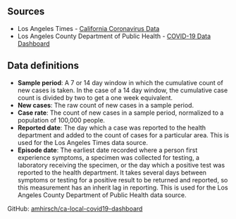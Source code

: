 ## Sources

* Los Angeles Times - [California Coronavirus Data](https://github.com/datadesk/california-coronavirus-data)
* Los Angeles County Department of Public Health - [COVID-19 Data Dashboard](http://dashboard.publichealth.lacounty.gov/covid19_surveillance_dashboard/)

## Data definitions
* **Sample period**: A 7 or 14 day window in which the cumulative count of new cases is taken.
In the case of a 14 day window, the cumulative case count is divided by two to get a one week equivalent.
* **New cases**: The raw count of new cases in a sample period.
* **Case rate**: The count of new cases in a sample period, normalized to a population of 100,000 people.
* **Reported date**: The day which a case was reported to the health department and added to the count of cases for a particular area.
This is used for the Los Angeles Times data source.
* **Episode date**: The earliest date recorded where a person first experience symptoms, a specimen was collected for testing, a laboratory receiving the specimen, or the day which a positive test was reported to the health department.
It takes several days between symptoms or testing for a positive result to be returned and reported, so this measurement has an inherit lag in reporting.
This is used for the Los Angeles County Department of Public Health data source.

GitHub: [amhirsch/ca-local-covid19-dashboard](https://github.com/amhirsch/ca-local-covid19-dashboard)